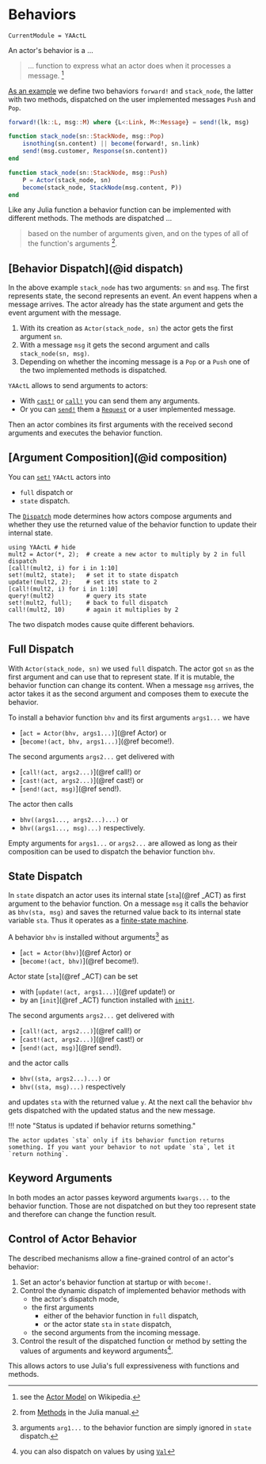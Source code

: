 # Behaviors

```@meta
CurrentModule = YAActL
```

An actor's behavior is a ...

> ... function to express what an actor does when it processes a message. [^1]

[As an example](examples/stack.md) we define two behaviors `forward!` and `stack_node`, the latter with two methods, dispatched on the user implemented messages `Push` and `Pop`.

```julia
forward!(lk::L, msg::M) where {L<:Link, M<:Message} = send!(lk, msg)

function stack_node(sn::StackNode, msg::Pop)
    isnothing(sn.content) || become(forward!, sn.link)
    send!(msg.customer, Response(sn.content))
end

function stack_node(sn::StackNode, msg::Push)
    P = Actor(stack_node, sn)
    become(stack_node, StackNode(msg.content, P))
end
```

Like any Julia function a behavior function can be implemented with different methods. The methods are dispatched ...

> based on the number of arguments given, and on the types of all of the function's arguments [^2].

## [Behavior Dispatch](@id dispatch)

In the above example `stack_node` has two arguments: `sn` and `msg`. The first represents state, the second represents an event. An event happens when a message arrives. The actor already has the state argument and gets the event argument with the message.

1. With its creation as `Actor(stack_node, sn)` the actor gets the first argument `sn`.
2. With a message `msg` it gets the second argument and calls `stack_node(sn, msg)`.
3. Depending on whether the incoming message is a `Pop` or a `Push` one of the two implemented methods is dispatched.

`YAActL` allows to send arguments to actors:

- With [`cast!`](@ref) or [`call!`](@ref) you can send them any arguments.
- Or you can [`send!`](@ref) them a [`Request`](@ref) or a user implemented message.

Then an actor combines its first arguments with the received second arguments and executes the behavior function.

## [Argument Composition](@id composition)

You can [`set!`](@ref) `YAActL` actors into

- `full` dispatch or
- `state` dispatch.

The [`Dispatch`](@ref) mode determines how actors compose arguments and whether they use the returned value of the behavior function to update their internal state.

```@repl
using YAActL # hide
mult2 = Actor(*, 2);  # create a new actor to multiply by 2 in full dispatch
[call!(mult2, i) for i in 1:10]
set!(mult2, state);   # set it to state dispatch
update!(mult2, 2);    # set its state to 2
[call!(mult2, i) for i in 1:10]
query!(mult2)         # query its state
set!(mult2, full);    # back to full dispatch
call!(mult2, 10)      # again it multiplies by 2
```

The two dispatch modes cause quite different behaviors.

## Full Dispatch

With `Actor(stack_node, sn)` we used `full` dispatch. The actor got `sn` as the first argument and can use that to represent state. If it is mutable, the behavior function can change its content. When a message `msg` arrives, the actor takes it as the second argument and composes them to execute the behavior.

To install a behavior function `bhv` and its first arguments `args1...` we have

- [`act = Actor(bhv, args1...)`](@ref Actor) or
- [`become!(act, bhv, args1...)`](@ref become!).

The second arguments `args2...` get delivered with

- [`call!(act, args2...)`](@ref call!) or
- [`cast!(act, args2...)`](@ref cast!) or
- [`send!(act, msg)`](@ref send!).

The actor then calls

- `bhv((args1..., args2...)...)` or
- `bhv((args1..., msg)...)` respectively.

Empty arguments for `args1...` or `args2...` are allowed as long as their composition can be used to dispatch the behavior function `bhv`.

## State Dispatch

In `state` dispatch an actor uses its internal state [`sta`](@ref _ACT) as first argument to the behavior function. On a message `msg` it calls the behavior as `bhv(sta, msg)` and saves the returned value back to its internal state variable `sta`. Thus it operates as a [finite-state machine](https://en.wikipedia.org/wiki/Finite-state_machine).

A behavior `bhv` is installed without arguments[^3] as

- [`act = Actor(bhv)`](@ref Actor) or
- [`become!(act, bhv)`](@ref become!).

Actor state [`sta`](@ref _ACT) can be set 

- with [`update!(act, args1...)`](@ref update!) or
- by an [`init`](@ref _ACT) function installed with [`init!`](@ref).

The second arguments `args2...` get delivered with

- [`call!(act, args2...)`](@ref call!) or
- [`cast!(act, args2...)`](@ref cast!) or
- [`send!(act, msg)`](@ref send!).

and the actor calls

- `bhv((sta, args2...)...)` or
- `bhv((sta, msg)...)` respectively

and updates `sta` with the returned value `y`. At the next call the behavior `bhv` gets dispatched with the updated status and the new message.

!!! note "Status is updated if behavior returns something."

    The actor updates `sta` only if its behavior function returns something. If you want your behavior to not update `sta`, let it `return nothing`. 

## Keyword Arguments

In both modes an actor passes keyword arguments `kwargs...` to the behavior function. Those are not dispatched on but they too represent state and therefore can change the function result.

## Control of Actor Behavior

The described mechanisms allow a fine-grained control of an actor's behavior:

1. Set an actor's behavior function at startup or with `become!`.
2. Control the dynamic dispatch of implemented behavior methods with
    - the actor's dispatch mode,
    - the first arguments  
        - either of the behavior function in `full` dispatch,
        - or the actor state `sta` in `state` dispatch,
    - the second arguments from the incoming message.
3. Control the result of the dispatched function or method by setting the values of arguments and keyword arguments[^4].

This allows actors to use Julia's full expressiveness with functions and methods.

[^1]: see the [Actor Model](https://en.wikipedia.org/wiki/Actor_model#Behaviors) on Wikipedia.
[^2]: from [Methods](https://docs.julialang.org/en/v1/manual/methods/) in the Julia manual.
[^3]: arguments `arg1...` to the behavior function are simply ignored in `state` dispatch.
[^4]: you can also dispatch on values by using [`Val`](https://docs.julialang.org/en/v1/base/base/#Base.Val)
